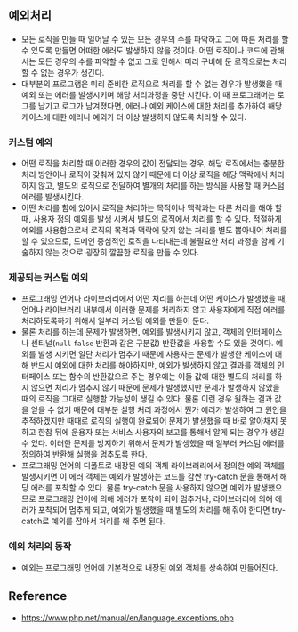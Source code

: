 ## 예외처리
- 모든 로직을 만들 때 일어날 수 있는 모든 경우의 수를 파악하고 그에 따른 처리를 할 수 있도록 만들면 어떠한 에러도 발생하지 않을 것이다. 어떤 로직이나 코드에 관해서는 모든 경우의 수를 파악할 수 없고 그로 인해서 미리 구비해 둔 로직으로는 처리할 수 없는 경우가 생긴다.
- 대부분의 프로그램은 미리 준비한 로직으로 처리를 할 수 없는 경우가 발생했을 때 예외 또는 에러를 발생시키며 해당 처리과정을 중단 시킨다. 이 때 프로그래머는 로그를 남기고 로그가 남겨졌다면, 에러나 예외 케이스에 대한 처리를 추가하여 해당 케이스에 대한 에러나 예외가 더 이상 발생하지 않도록 처리할 수 있다.

### 커스텀 예외
- 어떤 로직을 처리할 때 이러한 경우의 값이 전달되는 경우, 해당 로직에서는 충분한 처리 방안이나 로직이 갖춰져 있지 않기 때문에 더 이상 로직을 해당 맥락에서 처리하지 않고, 별도의 로직으로 전달하여 별개의 처리를 하는 방식을 사용할 때 커스텀 에러를 발생시킨다.
- 어떤 처리를 함에 있어서 로직을 처리하는 목적이나 맥락과는 다른 처리를 해야 할 때, 사용자 정의 예외를 발생 시켜서 별도의 로직에서 처리를 할 수 있다. 적절하게 예외를 사용함으로써 로직의 목적과 맥락에 맞지 않는 처리를 별도 뽑아내어 처리를 할 수 있으므로, 도메인 중심적인 로직을 나타내는데 불필요한 처리 과정을 함께 기술하지 않는 것으로 굉장히 깔끔한 로직을 만들 수 있다.

### 제공되는 커스텀 예외
- 프로그래밍 언어나 라이브러리에서 어떤 처리를 하는데 어떤 케이스가 발생했을 때, 언어나 라이브러리 내부에서 이러한 문제를 처리하지 않고 사용자에게 직접 에러를 처리하도록하기 위해서 일부러 커스텀 예외를 만들어 둔다.
- 물론 처리를 하는데 문제가 발생하면, 예외를 발생시키지 않고, 객체의 인터페이스나 센티널(`null` `false` 반환과 같은 구분값) 반환값을 사용할 수도 있을 것이다. 예외를 발생 시키면 일단 처리가 멈추기 때문에 사용자는 문제가 발생한 케이스에 대해 반드시 예외에 대한 처리를 해야하지만, 예외가 발생하지 않고 결과를 객체의 인터페이스 또는 함수의 반환값으로 주는 경우에는 이들 값에 대한 별도의 처리를 하지 않으면 처리가 멈추지 않기 때문에 문제가 발생했지만 문제가 발생하지 않았을 때의 로직을 그대로 실행할 가능성이 생길 수 있다. 물론 이런 경우 원하는 결과 값을 얻을 수 없기 때문에 대부분 실행 처리 과정에서 뭔가 에러가 발생하여 그 원인을 추적하겠지만 때때로 로직의 실행이 완료되어 문제가 발생했을 때 바로 알아채지 못하고 한참 뒤에 운용자 또는 서비스 사용자의 보고를 통해서 알게 되는 경우가 생길 수 있다. 이러한 문제를 방지하기 위해서 문제가 발생했을 때 일부러 커스텀 에러를 정의하여 반환해 실행을 멈추도록 한다.
- 프로그래밍 언어의 디폴트로 내장된 예외 객체 라이브러리에서 정의한 예외 객체를 발생시키면 이 에러 객체는 예외가 발생하는 코드를 감싼 try-catch 문을 통해서 해당 에러를 포착할 수 있다. 물론 try-catch 문을 사용하지 않으면 예외가 발생했으므로 프로그래밍 언어에 의해 에러가 포착이 되어 멈추거나, 라이브러리에 의해 에러가 포착되어 멈추게 되고, 예외가 발생했을 때 별도의 처리를 해 줘야 한다면 try-catch로 예외를 잡아서 처리를 해 주면 된다.

### 예외 처리의 동작
- 예외는 프로그래밍 언어에 기본적으로 내장된 예외 객체를 상속하여 만들어진다.

## Reference
- https://www.php.net/manual/en/language.exceptions.php
